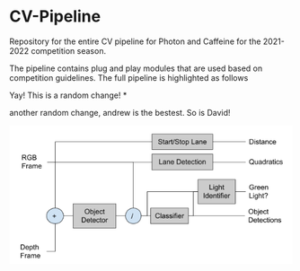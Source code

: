 # CV-Pipeline
Repository for the entire CV pipeline for Photon and Caffeine for the 2021-2022 competition season.

The pipeline contains plug and play modules that are used based on competition guidelines. The full pipeline is highlighted as follows


Yay! This is a random change! *

another random change, andrew is the bestest. So is David!

![CV Pipeline Model](resources/images/pipeline_model.PNG)
